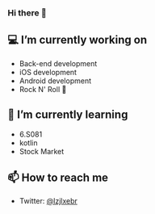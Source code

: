 ### Hi there 👋

<!--
**lzjlxebr/lzjlxebr** is a ✨ _special_ ✨ repository because its `README.md` (this file) appears on your GitHub profile.
Here are some ideas to get you started:
-->

## 💻 I’m currently working on 

- Back-end development
- iOS development
- Android development
- Rock N' Roll 🎸

## 🧐 I’m currently learning 

- 6.S081
- kotlin
- Stock Market

## 📫 How to reach me

- Twitter: [@lzjlxebr](https://twitter.com/lzjlxebr)
